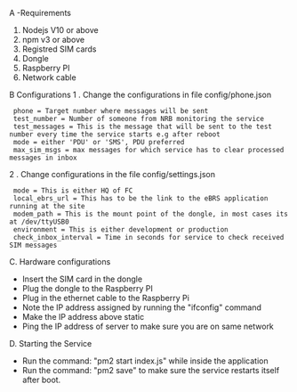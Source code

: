 A -Requirements
1. Nodejs V10 or above
2. npm v3 or above
3. Registred SIM cards
4. Dongle
5. Raspberry PI
6. Network cable


B Configurations
1 . Change the configurations in file config/phone.json

     phone = Target number where messages will be sent
     test_number = Number of someone from NRB monitoring the service
     test_messages = This is the message that will be sent to the test number every time the service starts e.g after reboot
     mode = either 'PDU' or 'SMS', PDU preferred
     max_sim_msgs = max messages for which service has to clear processed messages in inbox
     
     
2 . Change configurations in the file config/settings.json 

     mode = This is either HQ of FC
     local_ebrs_url = This has to be the link to the eBRS application running at the site
     modem_path = This is the mount point of the dongle, in most cases its at /dev/ttyUSB0
     environment = This is either development or production
     check_inbox_interval = Time in seconds for service to check received SIM messages
          

C. Hardware configurations
   - Insert the SIM card in the dongle
   - Plug the dongle to the Raspberry PI
   - Plug in the ethernet cable to the Raspberry Pi
   - Note the IP address assigned by running the "ifconfig" command
   - Make the IP address above static
   - Ping the IP address of server to make sure you are on same network
   

D. Starting the Service

 - Run the command: "pm2 start index.js" while inside the application
 - Run the command:  "pm2 save" to make sure the service restarts itself after boot.

